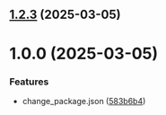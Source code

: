 ## [1.2.3](https://github.com/Morissala/git-extended/compare/1.0.0...1.2.3) (2025-03-05)



# 1.0.0 (2025-03-05)


### Features

* change_package.json ([583b6b4](https://github.com/Morissala/git-extended/commit/583b6b461f3e3169a847c4481f84779b4335c701))



